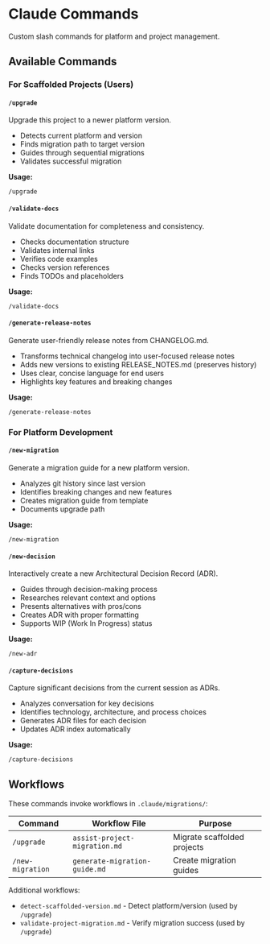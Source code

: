 # Claude Commands

Custom slash commands for platform and project management.

## Available Commands

### For Scaffolded Projects (Users)

#### `/upgrade`

Upgrade this project to a newer platform version.

- Detects current platform and version
- Finds migration path to target version
- Guides through sequential migrations
- Validates successful migration

**Usage:**

```
/upgrade
```

#### `/validate-docs`

Validate documentation for completeness and consistency.

- Checks documentation structure
- Validates internal links
- Verifies code examples
- Checks version references
- Finds TODOs and placeholders

**Usage:**

```
/validate-docs
```

#### `/generate-release-notes`

Generate user-friendly release notes from CHANGELOG.md.

- Transforms technical changelog into user-focused release notes
- Adds new versions to existing RELEASE_NOTES.md (preserves history)
- Uses clear, concise language for end users
- Highlights key features and breaking changes

**Usage:**

```
/generate-release-notes
```

### For Platform Development

#### `/new-migration`

Generate a migration guide for a new platform version.

- Analyzes git history since last version
- Identifies breaking changes and new features
- Creates migration guide from template
- Documents upgrade path

**Usage:**

```
/new-migration
```

#### `/new-decision`

Interactively create a new Architectural Decision Record (ADR).

- Guides through decision-making process
- Researches relevant context and options
- Presents alternatives with pros/cons
- Creates ADR with proper formatting
- Supports WIP (Work In Progress) status

**Usage:**

```
/new-adr
```

#### `/capture-decisions`

Capture significant decisions from the current session as ADRs.

- Analyzes conversation for key decisions
- Identifies technology, architecture, and process choices
- Generates ADR files for each decision
- Updates ADR index automatically

**Usage:**

```
/capture-decisions
```

## Workflows

These commands invoke workflows in `.claude/migrations/`:

| Command          | Workflow File                 | Purpose                     |
| ---------------- | ----------------------------- | --------------------------- |
| `/upgrade`       | `assist-project-migration.md` | Migrate scaffolded projects |
| `/new-migration` | `generate-migration-guide.md` | Create migration guides     |

Additional workflows:

- `detect-scaffolded-version.md` - Detect platform/version (used by `/upgrade`)
- `validate-project-migration.md` - Verify migration success (used by `/upgrade`)
